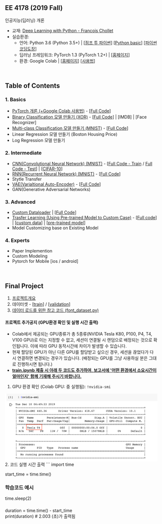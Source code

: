 ## EE 4178 (2019 Fall)

인공지능(딥러닝) 개론

* 교재: [Deep Learning with Python - Francois Chollet](https://www.pdfdrive.com/deep-learning-with-python-e54511249.html)
* 실습환경:
  * 언어: Python 3.6 (Python 3.5+) | [[점프 투 파이썬](https://wikidocs.net/book/1)] [[Python basic](https://wikidocs.net/book/1553)] [[파이썬 코딩도장](https://dojang.io/course/view.php?id=7)]
  * 딥러닝 프레임워크: PyTorch 1.3 (PyTorch 1.2+) | [[홈페이지](https://pytorch.org)]
  * 환경: Google Colab | [[홈페이지](https://colab.research.google.com/notebooks/welcome.ipynb)] [[사용법](https://drive.google.com/open?id=11B7cjkW0KVMZv-yqxHDhg0TUE3CESYSx)]

<br>

## Table of Contents

### 1. Basics

* [PyTorch 개론 (+Google Colab 사용법)](https://nbviewer.jupyter.org/github/gamchanr/TA-EE4178/blob/master/01-basics/intro_pytorch/intro_pytorch.ipynb) - [[Full Code](https://github.com/gamchanr/TA-EE4178/blob/master/01-basics/intro_pytorch/intro_pytorch.py)]
* [Binary Classification 모델 만들기 (XOR)](https://nbviewer.jupyter.org/github/gamchanr/TA-EE4178/blob/master/01-basics/classification/classification.ipynb) - [[Full Code](https://github.com/gamchanr/TA-EE4178/blob/master/01-basics/classification/binary_classification-xor.py)] | [IMDB] | [Face Recognizer]
* [Multi-class Classification 모델 만들기 (MNIST)](https://nbviewer.jupyter.org/github/gamchanr/TA-EE4178/blob/master/01-basics/classification/classification.ipynb#border1) - [[Full Code](https://github.com/gamchanr/TA-EE4178/blob/master/01-basics/classification/multiclass_classification-mnist.py)]
* Linear Regression 모델 만들기 (Boston Housing Price)
* Log Regression 모델 만들기

### 2. Intermediate

* [CNN(Convolutional Neural Network) (MNIST)](https://nbviewer.jupyter.org/github/gamchanr/TA-EE4178/blob/master/02-intermediate/CNN/cnn.ipynb?flush_cache=true) - [[Full Code - Train](https://github.com/gamchanr/TA-EE4178/blob/master/02-intermediate/CNN/cnn.py) / [Full Code - Test](https://github.com/gamchanr/TA-EE4178/blob/master/02-intermediate/CNN/test.py)] | [[CIFAR-10](https://github.com/gamchanr/TA-EE4178/blob/master/02-intermediate/CNN/cifar10.py)]
* [RNN(Recurrent Neural Network) (MNIST)](https://github.com/gamchanr/TA-EE4178/blob/master/02-intermediate/RNN/RNN.ipynb) - [[Full Code](https://github.com/gamchanr/TA-EE4178/blob/master/02-intermediate/RNN/rnn.py)]
* Stytle Transfer
* [VAE(Varialtional Auto-Encoder)](https://github.com/gamchanr/TA-EE4178/blob/master/02-intermediate/VAE/VAE.ipynb) - [[Full Code](https://github.com/gamchanr/TA-EE4178/blob/master/02-intermediate/VAE/train.py)]
* GAN(Generative Adversarial Networks)


### 3. Advanced
* [Custom Dataloader](https://github.com/gamchanr/TA-EE4178/blob/master/03-advanced/custom_dataloader/custom_dataloader.ipynb) | [[Full Code](https://github.com/gamchanr/TA-EE4178/blob/master/03-advanced/custom_dataloader/font_dataset.py)]
* [Trasfer Learning (Using Pre-trained Model to Custom Case)](https://github.com/gamchanr/TA-EE4178/blob/master/03-advanced/transfer_learning/transfer_learning.ipynb) - [[Full code](https://github.com/gamchanr/TA-EE4178/blob/master/03-advanced/transfer_learning/post_train.py)] | [[custom data](https://github.com/gamchanr/TA-EE4178/blob/master/03-advanced/transfer_learning/cnn.py)] | [[pre-trained model](https://github.com/gamchanr/TA-EE4178/blob/master/03-advanced/transfer_learning/cnn.py)] 
* Model Customizing base on Existing Model
  
### 4. Experts
* Paper Implemention  
* Custom Modeling
* Pytorch for Mobile [ios / android]

<!---
https://hackernoon.com/binary-face-classifier-using-pytorch-2d835ccb7816
https://m.blog.naver.com/PostView.nhn?blogId=gkvmsp&logNo=221485860027&proxyReferer=https%3A%2F%2Fwww.google.com%2F

cf. Training Tips

- Train-Val-Test / Overfitting-Underfitting
- Data Augmentation

--->

<br>

## Final Project
1. [프로젝트개요](https://drive.google.com/open?id=1VYOuNUQQynr9hX2WcEqzAGGCBl5vukRH)
2. 데이터셋 - [[train](https://drive.google.com/open?id=1Gx-1Gj3YLR7r4kYIMDJMnF1GtKYPMvbQ)] / [[validation](https://drive.google.com/open?id=1T8KSOgAVpKsJFWgNMeVfLgTnKQSp1VeB)]
3. [데이터 로드를 위한 참고 코드 (font_dataset.py)](https://github.com/gamchanr/TA-EE4178/blob/master/utils/font_dataset.py)

#### 프로젝트 추가공지 (GPU환경 확인 및 실행 시간 출력)
* Colab에서 제공되는 GPU종류가 총 5종류(NVIDIA Tesla K80, P100, P4, T4, V100 GPU)로 이는 지정할 수 없고, 세션이 연결될 시 랜덤으로 배정되는 것으로 확인됩니다. 이에 따라 GPU 동작시간에 차이가 발생할 수 있습니다.   
* 현재 할당된 GPU가 아닌 다른 GPU를 할당받고 싶으신 경우, 세션을 끊었다가 다시 연결하면 변경되는 경우가 있습니다. (배정되는 GPU를 그냥 사용하실 분은 그대로 진행하시면 됩니다.)  
* <u>**train.ipynb 제출 시 아래 두 코드도 추가하여, 보고서에 '어떤 환경에서 소요시간이 얼마인지' 함께 기재해 주시기 바랍니다.**</u>
 1. GPU 환경 확인 (Colab GPU:  중 실행됨): `!nvidia-smi`  
 <img src="./shared/pj_gpu.png" alt="Drawing" style="width: 800px;" align="left"/>
 2. 코드 실행 시간 출력
```  
import time  
   
start_time = time.time()  
          
### 학습코드 예시  
time.sleep(2)  
###  
  
duration = time.time() - start_time  
print(duration) # 2.003 (초)가 출력됨
```
